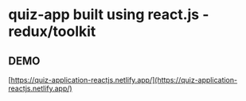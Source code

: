 # quiz-app built using react.js - redux/toolkit

## DEMO 
[https://quiz-application-reactjs.netlify.app/](https://quiz-application-reactjs.netlify.app/)

